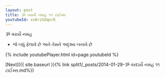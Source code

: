 ```yaml
---
layout: post
title: ૐ વરાયૈ નમહ ૧૧ ટાઈમ્સ
youtubeId: xv6rzSOqnrE
---
```

 
 
 ૐ વરાયૈ નમહ  
 
 -  જે બધું ફેલાવે છે અને તેમને અદૃશ્ય બનાવે છે 
 
  
 
  
 
 
 
 
 
 


{% include youtubePlayer.html id=page.youtubeId %}
 
[Next]({{ site.baseurl }}{% link  split1/_posts/2014-01-29-ૐ વરદાયૈ નમહ ૧૧ ટાઈમ્સ.md%})
 
